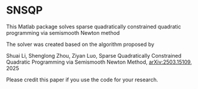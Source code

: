 # SNSQP

This Matlab package solves sparse quadratically constrained quadratic programming via semismooth Newton method

The solver was created based on the algorithm proposed by

Shuai Li, Shenglong Zhou, Ziyan Luo, Sparse Quadratically Constrained Quadratic Programming via Semismooth Newton Method, [arXiv:2503.15109](https://arxiv.org/abs/2503.15109), 2025

Please credit this paper if you use the code for your research.
